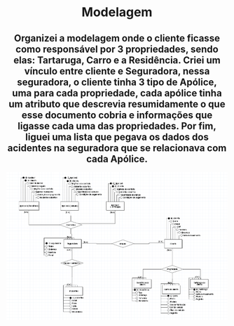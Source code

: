 <h1 align="center"> Modelagem </h1>

<h2 align="center"> Organizei a modelagem onde o cliente ficasse como responsável por 3 propriedades, sendo elas: Tartaruga, Carro e a Residência. Criei um vínculo entre cliente e Seguradora, nessa seguradora, o cliente tinha 3 tipo de Apólice, uma para cada propriedade, cada apólice tinha um atributo que descrevia resumidamente o que esse documento cobria e informações que ligasse cada uma das propriedades. Por fim, liguei uma lista que pegava os dados dos acidentes na seguradora que se relacionava com cada Apólice. </h2>


![descrição da imagem](https://github.com/Bessa1/modelagem/blob/83a98ccf4c4e20f141af8c287c4179a0217bb829/imgmodelo.png)
